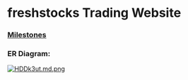 # freshstocks Trading Website

### [Milestones](https://github.com/fssa-batch3/sec_a_mohammedajmal.iqbol__corejava_project_2/milestone/1)

### ER Diagram:

[![HDDk3ut.md.png](https://iili.io/HDDk3ut.md.png)](https://freeimage.host/i/HDDk3ut)
